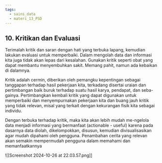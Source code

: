 ```yaml
---
tags:
  - sains_data
  - materi_13_PSD
---
```

## 10. Kritikan dan Evaluasi

Terimalah kritik dan saran dengan hati yang terbuka lapang, kemudian lakukan evaluasi untuk memperbaiki. Dalam mengolah data dan informasi kita juga tidak akan lepas dari kesalahan. Gunakan kritik seperti obat yang dapat membantu menyembuhkan sakit. Memang pahit, namun ada kebaikan di dalamnya.

Kritik adalah cermin, diberikan oleh pemangku kepentingan sebagai tanggapan terhadap hasil pekerjaan kita, terkadang disertai uraian dan pertimbangan baik buruk terhadap suatu hasil karya, pendapat, dan seba-gainya. Pertimbangkan kembali kritik yang dapat digunakan untuk memperbaiki dan menyempurnakan pekerjaan kita dan buang jauh kritik yang tidak relevan, misal yang terkait dengan kekurangan fisik kita sebagai individu.

Dengan terbuka terhadap kritik, maka kita akan lebih mudah me-ngelola data menjadi informasi yang bermanfaat (actionable - useful) karena pada dasarnya data diolah, dikelompokkan, disusun, kemudian divisualisasikan agar mudah dipahami oleh pengguna. Penambahan cerita yang relevan akan semakin mempermudah pengguna dalam memahami dan memanfaatkannya

![[Screenshot 2024-10-26 at 22.03.57.png]]
